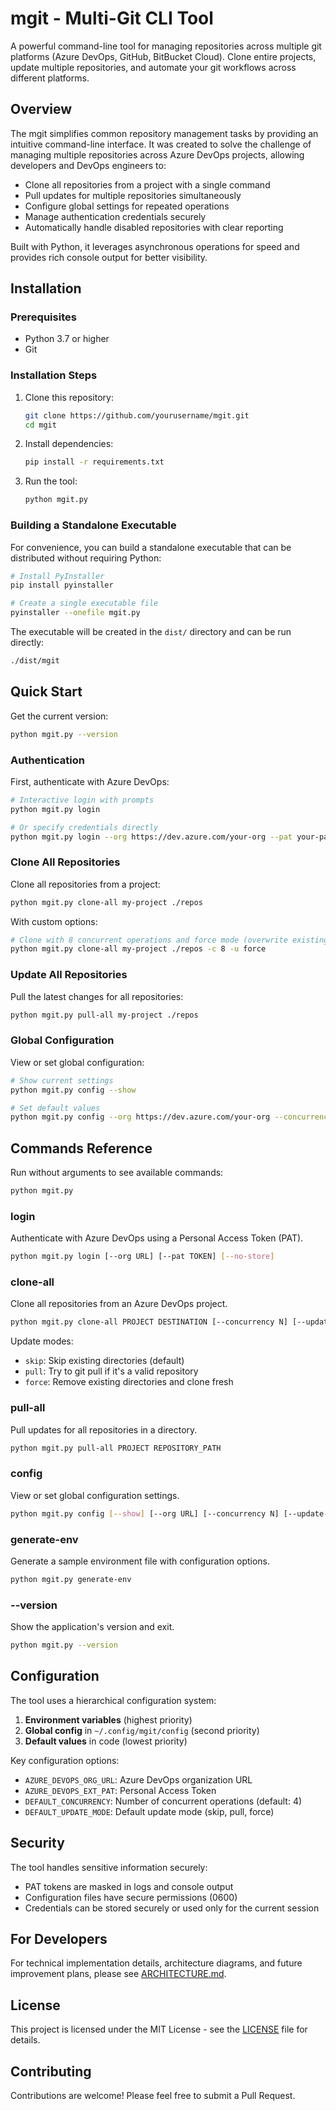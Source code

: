 # mgit - Multi-Git CLI Tool

A powerful command-line tool for managing repositories across multiple git platforms (Azure DevOps, GitHub, BitBucket Cloud). Clone entire projects, update multiple repositories, and automate your git workflows across different platforms.

## Overview

The mgit simplifies common repository management tasks by providing an intuitive command-line interface. It was created to solve the challenge of managing multiple repositories across Azure DevOps projects, allowing developers and DevOps engineers to:

- Clone all repositories from a project with a single command
- Pull updates for multiple repositories simultaneously
- Configure global settings for repeated operations
- Manage authentication credentials securely
- Automatically handle disabled repositories with clear reporting

Built with Python, it leverages asynchronous operations for speed and provides rich console output for better visibility.

## Installation

### Prerequisites

- Python 3.7 or higher
- Git

### Installation Steps

1. Clone this repository:
   ```bash
   git clone https://github.com/yourusername/mgit.git
   cd mgit
   ```

2. Install dependencies:
   ```bash
   pip install -r requirements.txt
   ```

3. Run the tool:
   ```bash
   python mgit.py
   ```

### Building a Standalone Executable

For convenience, you can build a standalone executable that can be distributed without requiring Python:

```bash
# Install PyInstaller
pip install pyinstaller

# Create a single executable file
pyinstaller --onefile mgit.py
```

The executable will be created in the `dist/` directory and can be run directly:

```bash
./dist/mgit
```

## Quick Start

Get the current version:
```bash
python mgit.py --version
```

### Authentication

First, authenticate with Azure DevOps:

```bash
# Interactive login with prompts
python mgit.py login

# Or specify credentials directly
python mgit.py login --org https://dev.azure.com/your-org --pat your-pat
```

### Clone All Repositories

Clone all repositories from a project:

```bash
python mgit.py clone-all my-project ./repos
```

With custom options:

```bash
# Clone with 8 concurrent operations and force mode (overwrite existing repos)
python mgit.py clone-all my-project ./repos -c 8 -u force
```

### Update All Repositories

Pull the latest changes for all repositories:

```bash
python mgit.py pull-all my-project ./repos
```

### Global Configuration

View or set global configuration:

```bash
# Show current settings
python mgit.py config --show

# Set default values
python mgit.py config --org https://dev.azure.com/your-org --concurrency 16 --update-mode pull
```

## Commands Reference

Run without arguments to see available commands:

```bash
python mgit.py
```

### login

Authenticate with Azure DevOps using a Personal Access Token (PAT).

```bash
python mgit.py login [--org URL] [--pat TOKEN] [--no-store]
```

### clone-all

Clone all repositories from an Azure DevOps project.

```bash
python mgit.py clone-all PROJECT DESTINATION [--concurrency N] [--update-mode MODE]
```

Update modes:
- `skip`: Skip existing directories (default)
- `pull`: Try to git pull if it's a valid repository 
- `force`: Remove existing directories and clone fresh

### pull-all

Pull updates for all repositories in a directory.

```bash
python mgit.py pull-all PROJECT REPOSITORY_PATH
```

### config

View or set global configuration settings.

```bash
python mgit.py config [--show] [--org URL] [--concurrency N] [--update-mode MODE]
```

### generate-env

Generate a sample environment file with configuration options.

```bash
python mgit.py generate-env
```

### --version

Show the application's version and exit.

```bash
python mgit.py --version
```

## Configuration

The tool uses a hierarchical configuration system:

1. **Environment variables** (highest priority)
2. **Global config** in `~/.config/mgit/config` (second priority)
3. **Default values** in code (lowest priority)

Key configuration options:

- `AZURE_DEVOPS_ORG_URL`: Azure DevOps organization URL
- `AZURE_DEVOPS_EXT_PAT`: Personal Access Token
- `DEFAULT_CONCURRENCY`: Number of concurrent operations (default: 4)
- `DEFAULT_UPDATE_MODE`: Default update mode (skip, pull, force)

## Security

The tool handles sensitive information securely:
- PAT tokens are masked in logs and console output
- Configuration files have secure permissions (0600)
- Credentials can be stored securely or used only for the current session

## For Developers

For technical implementation details, architecture diagrams, and future improvement plans, please see [ARCHITECTURE.md](ARCHITECTURE.md).

## License

This project is licensed under the MIT License - see the [LICENSE](LICENSE) file for details.

## Contributing

Contributions are welcome! Please feel free to submit a Pull Request.
